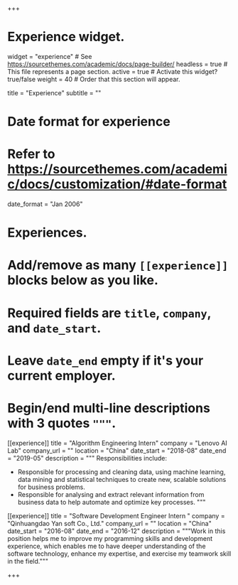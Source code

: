 +++
# Experience widget.
widget = "experience"  # See https://sourcethemes.com/academic/docs/page-builder/
headless = true  # This file represents a page section.
active = true  # Activate this widget? true/false
weight = 40  # Order that this section will appear.

title = "Experience"
subtitle = ""

# Date format for experience
#   Refer to https://sourcethemes.com/academic/docs/customization/#date-format
date_format = "Jan 2006"

# Experiences.
#   Add/remove as many `[[experience]]` blocks below as you like.
#   Required fields are `title`, `company`, and `date_start`.
#   Leave `date_end` empty if it's your current employer.
#   Begin/end multi-line descriptions with 3 quotes `"""`.
[[experience]]
  title = "Algorithm Engineering Intern"
  company = "Lenovo AI Lab"
  company_url = ""
  location = "China"
  date_start = "2018-08"
  date_end = "2019-05"
  description = """ 
  Responsibilities include:
  
  * Responsible for processing and cleaning data, using machine learning, data mining and statistical techniques to create new, scalable solutions for business problems.
  * Responsible for analysing and extract relevant information from business data to help automate and optimize key processes.
  """

[[experience]]
  title = "Software Development Engineer Intern "
  company = "Qinhuangdao Yan soft Co., Ltd."
  company_url = ""
  location = "China"
  date_start = "2016-08"
  date_end = "2016-12"
  description = """Work in this position helps me to improve my programming skills and development experience, which enables me to have deeper understanding of the software technology, enhance my expertise, and exercise my teamwork skill in the field."""

+++
